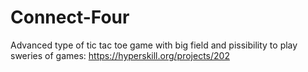 # Connect-Four
Advanced type of tic tac toe game with big field and pissibility to play sweries of games: https://hyperskill.org/projects/202
